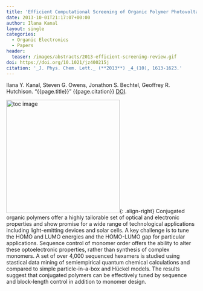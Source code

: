 ```yaml
---
title: 'Efficient Computational Screening of Organic Polymer Photovoltaics'
date: 2013-10-01T21:17:07+00:00
author: Ilana Kanal
layout: single
categories:
  - Organic Electronics
  - Papers
header:
  teaser: /images/abstracts/2013-efficient-screening-review.gif
doi: https://doi.org/10.1021/jz400215j
citation: '_J. Phys. Chem. Lett._ (**2013**) _4_(10), 1613-1623.'
---
```

Ilana Y. Kanal, Steven G. Owens, Jonathon S. Bechtel, Geoffrey R. Hutchison. &#8220;{{page.title}}&#8221; {{page.citation}} [DOI]({{page.doi}}).

<!--more-->

<img alt="toc image" src="{{ page.header.teaser }}" width="300 px">{: .align-right}
Conjugated organic polymers offer a highly tailorable set of optical and electronic properties and show promise for a wide range of technological applications including light-emitting devices and solar cells. A key challenge is to tune the HOMO and LUMO energies and the HOMO-LUMO gap for particular applications. Sequence control of monomer order offers the ability to alter these optoelectronic properties, rather than synthesis of complex monomers. A set of over 4,000 sequenced hexamers is studied using stastical data mining of semiempirical quantum chemical calculations and compared to simple particle-in-a-box and Hückel models. The results suggest that conjugated polymers can be effectively tuned by sequence and block-length control in addition to monomer design.
